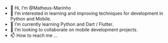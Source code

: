 - 👋 Hi, I’m @Matheus-Marinho
- 👀 I’m interested in learning and improving techniques for development in Python and Mobile. 
- 🌱 I’m currently learning Python and Dart / Flutter.
- 💞️ I’m looking to collaborate on mobile development projects.
- 📫 How to reach me ...

<!---
Matheus-Marinho/Matheus-Marinho is a ✨ special ✨ repository because its `README.md` (this file) appears on your GitHub profile.
You can click the Preview link to take a look at your changes.
--->
